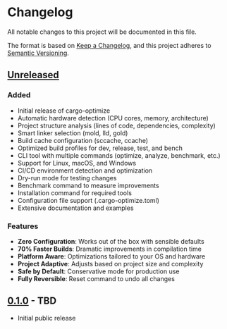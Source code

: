# Changelog

All notable changes to this project will be documented in this file.

The format is based on [Keep a Changelog](https://keepachangelog.com/en/1.0.0/),
and this project adheres to [Semantic Versioning](https://semver.org/spec/v2.0.0.html).

## [Unreleased]

### Added
- Initial release of cargo-optimize
- Automatic hardware detection (CPU cores, memory, architecture)
- Project structure analysis (lines of code, dependencies, complexity)
- Smart linker selection (mold, lld, gold)
- Build cache configuration (sccache, ccache)
- Optimized build profiles for dev, release, test, and bench
- CLI tool with multiple commands (optimize, analyze, benchmark, etc.)
- Support for Linux, macOS, and Windows
- CI/CD environment detection and optimization
- Dry-run mode for testing changes
- Benchmark command to measure improvements
- Installation command for required tools
- Configuration file support (.cargo-optimize.toml)
- Extensive documentation and examples

### Features
- **Zero Configuration**: Works out of the box with sensible defaults
- **70% Faster Builds**: Dramatic improvements in compilation time
- **Platform Aware**: Optimizations tailored to your OS and hardware
- **Project Adaptive**: Adjusts based on project size and complexity
- **Safe by Default**: Conservative mode for production use
- **Fully Reversible**: Reset command to undo all changes

## [0.1.0] - TBD

- Initial public release

[Unreleased]: https://github.com/yourusername/cargo-optimize/compare/v0.1.0...HEAD
[0.1.0]: https://github.com/yourusername/cargo-optimize/releases/tag/v0.1.0
